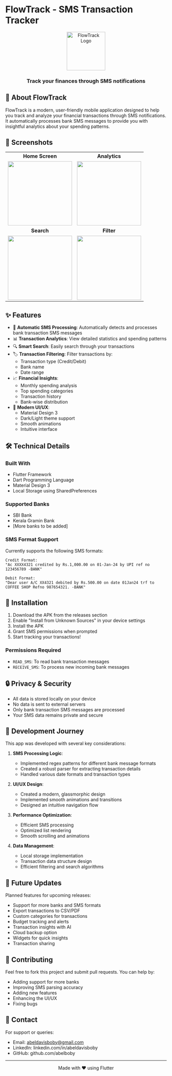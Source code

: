 # FlowTrack - SMS Transaction Tracker

<div align="center">
  <img src="assets/icon/icon.png" alt="FlowTrack Logo" width="120"/>
  <h3>Track your finances through SMS notifications</h3>
</div>

## 📱 About FlowTrack

FlowTrack is a modern, user-friendly mobile application designed to help you track and analyze your financial transactions through SMS notifications. It automatically processes bank SMS messages to provide you with insightful analytics about your spending patterns.

## 📸 Screenshots

<div align="center">
  <table>
    <tr>
      <td align="center"><strong>Home Screen</strong></td>
      <td align="center"><strong>Analytics</strong></td>
    </tr>
    <tr>
      <td><img src="screenshots/homepage.png" width="200"/></td>
      <td><img src="screenshots/summary.png" width="200"/></td>
    </tr>
    <tr>
    <td align="center"><strong>Search</strong></td>
    <td align="center"><strong>Filter</strong></td>
    </tr>
    <tr>
      <td><img src="screenshots/search.png" width="200"/></td>
      <td><img src="screenshots/filter.png" width="200"/></td>
    </tr>
  </table>
</div>

## ✨ Features

- 🏦 **Automatic SMS Processing**: Automatically detects and processes bank transaction SMS messages
- 📊 **Transaction Analytics**: View detailed statistics and spending patterns
- 🔍 **Smart Search**: Easily search through your transactions
- 🏷️ **Transaction Filtering**: Filter transactions by:
  - Transaction type (Credit/Debit)
  - Bank name
  - Date range
- 📈 **Financial Insights**:
  - Monthly spending analysis
  - Top spending categories
  - Transaction history
  - Bank-wise distribution
- 🎨 **Modern UI/UX**:
  - Material Design 3
  - Dark/Light theme support
  - Smooth animations
  - Intuitive interface

## 🛠️ Technical Details

### Built With
- Flutter Framework
- Dart Programming Language
- Material Design 3
- Local Storage using SharedPreferences

### Supported Banks
- SBI Bank
- Kerala Gramin Bank
- [More banks to be added]

### SMS Format Support
Currently supports the following SMS formats:
```
Credit Format:
"Ac XXXX4321 credited by Rs.1,000.00 on 01-Jan-24 by UPI ref no 123456789 -BANK"

Debit Format:
"Dear user A/C XX4321 debited by Rs.500.00 on date 01Jan24 trf to COFFEE SHOP Refno 987654321. -BANK"
```

## 📲 Installation

1. Download the APK from the releases section
2. Enable "Install from Unknown Sources" in your device settings
3. Install the APK
4. Grant SMS permissions when prompted
5. Start tracking your transactions!

### Permissions Required
- `READ_SMS`: To read bank transaction messages
- `RECEIVE_SMS`: To process new incoming bank messages

## 🔒 Privacy & Security

- All data is stored locally on your device
- No data is sent to external servers
- Only bank transaction SMS messages are processed
- Your SMS data remains private and secure

## 🚀 Development Journey

This app was developed with several key considerations:

1. **SMS Processing Logic**:
   - Implemented regex patterns for different bank message formats
   - Created a robust parser for extracting transaction details
   - Handled various date formats and transaction types

2. **UI/UX Design**:
   - Created a modern, glassmorphic design
   - Implemented smooth animations and transitions
   - Designed an intuitive navigation flow

3. **Performance Optimization**:
   - Efficient SMS processing
   - Optimized list rendering
   - Smooth scrolling and animations

4. **Data Management**:
   - Local storage implementation
   - Transaction data structure design
   - Efficient filtering and search algorithms

## 🤝 Future Updates

Planned features for upcoming releases:
- Support for more banks and SMS formats
- Export transactions to CSV/PDF
- Custom categories for transactions
- Budget tracking and alerts
- Transaction insights with AI
- Cloud backup option
- Widgets for quick insights
- Transaction sharing

## 🤝 Contributing

Feel free to fork this project and submit pull requests. You can help by:
- Adding support for more banks
- Improving SMS parsing accuracy
- Adding new features
- Enhancing the UI/UX
- Fixing bugs

## 📝 Contact

For support or queries:
- Email: abeldavisboby@gmail.com
- LinkedIn: linkedin.com/in/abeldavisboby
- GitHub: github.com/abelboby

---

<div align="center">
  Made with ❤️ using Flutter
</div>
